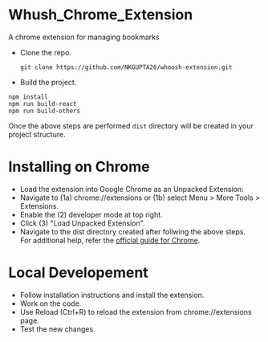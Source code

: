 # Whush_Chrome_Extension

A chrome extension for managing bookmarks

- Clone the repo.

  ```shell
  git clone https://github.com/NKGUPTA26/whoosh-extension.git
  ```

- Build the project.

```shell
npm install
npm run build-react
npm run build-others
```

Once the above steps are performed `dist` directory will be created in your project structure.

# Installing on Chrome

- Load the extension into Google Chrome as an Unpacked Extension:
- Navigate to (1a) chrome://extensions or (1b) select Menu > More Tools > Extensions.
- Enable the (2) developer mode at top right.
- Click (3) "Load Unpacked Extension".
- Navigate to the dist directory created after follwing the above steps.  
  For additional help, refer the [official guide for Chrome](https://developer.chrome.com/extensions/getstarted#unpacked).

# Local Developement

- Follow installation instructions and install the extension.
- Work on the code.
- Use Reload (Ctrl+R) to reload the extension from chrome://extensions page.
- Test the new changes.
